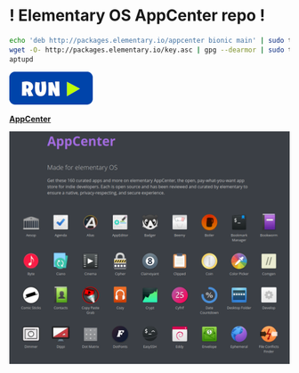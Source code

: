 # **!** Elementary OS AppCenter repo **!**
```bash
echo 'deb http://packages.elementary.io/appcenter bionic main' | sudo tee /etc/apt/sources.list.d/appcenter.list
wget -O- http://packages.elementary.io/key.asc | gpg --dearmor | sudo tee /etc/apt/trusted.gpg.d/appcenter.gpg
aptupd
```
[![bashrun](../images/bashrun.png)](br:eos-appcenter-repo)

[**AppCenter**](https://appcenter.elementary.io/)

![eos-appcenter](../images/eos-appcenter-repo.png)